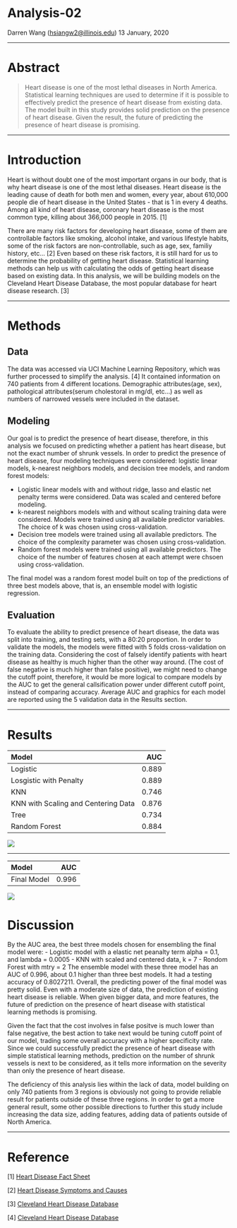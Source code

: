Analysis-02
================
Darren Wang (<hsiangw2@illinois.edu>)
13 January, 2020

------------------------------------------------------------------------

Abstract
========

> Heart disease is one of the most lethal diseases in North America. Statistical learning techniques are used to determine if it is possible to effectively predict the presence of heart disease from existing data. The model built in this study provides solid prediction on the presence of heart disease. Given the result, the future of predicting the presence of heart disease is promising.

------------------------------------------------------------------------

Introduction
============

Heart is without doubt one of the most important organs in our body, that is why heart disease is one of the most lethal diseases. Heart disease is the leading cause of death for both men and women, every year, about 610,000 people die of heart disease in the United States - that is 1 in every 4 deaths. Among all kind of heart disease, coronary heart disease is the most common type, killing about 366,000 people in 2015. [1]

There are many risk factors for developing heart disease, some of them are controllable factors like smoking, alcohol intake, and various lifestyle habits, some of the risk factors are non-controllable, such as age, sex, familiy history, etc... [2] Even based on these risk factors, it is still hard for us to determine the probability of getting heart disease. Statistical learning methods can help us with calculating the odds of getting heart disease based on existing data. In this analysis, we will be building models on the Cleveland Heart Disease Database, the most popular database for heart disease research. [3]

------------------------------------------------------------------------

Methods
=======

Data
----

The data was accessed via UCI Machine Learning Repository, which was further processed to simplify the analysis. [4] It contained information on 740 patients from 4 different locations. Demographic attributes(age, sex), pathological attributes(serum cholestoral in mg/dl, etc...) as well as numbers of narrowed vessels were included in the dataset.

Modeling
--------

Our goal is to predict the presence of heart disease, therefore, in this analysis we focused on predicting whether a patient has heart disease, but not the exact number of shrunk vessels. In order to predict the presence of heart disease, four modeling techniques were considered: logistic linear models, k-nearest neighbors models, and decision tree models, and random forest models:

-   Logistic linear models with and without ridge, lasso and elastic net penalty terms were considered. Data was scaled and centered before modeling.
-   k-nearest neighbors models with and without scaling training data were considered. Models were trained using all available predictor variables. The choice of k was chosen using cross-validation.
-   Decision tree models were trained using all available predictors. The choice of the complexity parameter was chosen using cross-validation.
-   Random forest models were trained using all available predictors. The choice of the number of features chosen at each attempt were chsoen using cross-validation.

The final model was a random forest model built on top of the predictions of three best models above, that is, an ensemble model with logistic regression.

Evaluation
----------

To evaluate the ability to predict presence of heart disease, the data was split into training, and testing sets, with a 80:20 proportion. In order to validate the models, the models were fitted with 5 folds cross-validation on the training data. Considering the cost of falsely identify patients with heart disease as healthy is much higher than the other way around. (The cost of false negative is much higher than false positive), we might need to change the cutoff point, therefore, it would be more logical to compare models by the AUC to get the general callsification power under different cutoff point, instead of comparing accuracy. Average AUC and graphics for each model are reported using the 5 validation data in the Results section.

------------------------------------------------------------------------

Results
=======

<table class="table table-striped" style="width: auto !important; margin-left: auto; margin-right: auto;">
<thead>
<tr>
<th style="text-align:left;">
Model
</th>
<th style="text-align:right;">
AUC
</th>
</tr>
</thead>
<tbody>
<tr>
<td style="text-align:left;">
Logistic
</td>
<td style="text-align:right;">
0.889
</td>
</tr>
<tr>
<td style="text-align:left;">
Losgistic with Penalty
</td>
<td style="text-align:right;">
0.889
</td>
</tr>
<tr>
<td style="text-align:left;">
KNN
</td>
<td style="text-align:right;">
0.746
</td>
</tr>
<tr>
<td style="text-align:left;">
KNN with Scaling and Centering Data
</td>
<td style="text-align:right;">
0.876
</td>
</tr>
<tr>
<td style="text-align:left;">
Tree
</td>
<td style="text-align:right;">
0.734
</td>
</tr>
<tr>
<td style="text-align:left;">
Random Forest
</td>
<td style="text-align:right;">
0.884
</td>
</tr>
</tbody>
</table>
<img src="Analysis-02_files/figure-markdown_github/graphical-results-1.png" style="display: block; margin: auto;" />

------------------------------------------------------------------------

<table class="table table-striped" style="width: auto !important; margin-left: auto; margin-right: auto;">
<thead>
<tr>
<th style="text-align:left;">
Model
</th>
<th style="text-align:right;">
AUC
</th>
</tr>
</thead>
<tbody>
<tr>
<td style="text-align:left;">
Final Model
</td>
<td style="text-align:right;">
0.996
</td>
</tr>
</tbody>
</table>
<img src="Analysis-02_files/figure-markdown_github/best model AUC plot-1.png" style="display: block; margin: auto;" />

Discussion
==========

By the AUC area, the best three models chosen for ensembling the final model were: - Logistic model with a elastic net peanalty term alpha = 0.1, and lambda = 0.0005 - KNN with scaled and centered data, k = 7 - Rondom Forest with mtry = 2 The ensemble model with these three model has an AUC of 0.996, about 0.1 higher than three best models. It had a testing accuracy of 0.8027211. Overall, the predicting power of the final model was pretty solid. Even with a moderate size of data, the prediction of existing heart disease is reliable. When given bigger data, and more features, the future of prediction on the presence of heart disease with statistical learning methods is promising.

Given the fact that the cost involves in false positve is much lower than false negative, the best action to take next would be tuning cutoff point of our model, trading some overall accuracy with a higher specificity rate. Since we could successfully predict the presence of heart disease with simple statistical learning methods, prediction on the number of shrunk vessels is next to be considered, as it tells more information on the severity than only the presence of heart disease.

The deficiency of this analysis lies within the lack of data, model building on only 740 patients from 3 regions is obviously not going to provide reliable result for patients outside of these three regions. In order to get a more general result, some other possible directions to further this study include increasing the data size, adding features, adding data of patients outside of North America.

------------------------------------------------------------------------

Reference
=========

[1] [Heart Disease Fact Sheet](https://www.cdc.gov/dhdsp/data_statistics/fact_sheets/fs_heart_disease.htm)

[2] [Heart Disease Symptoms and Causes](https://www.mayoclinic.org/diseases-conditions/heart-disease/symptoms-causes/syc-20353118)

[3] [Cleveland Heart Disease Database](https://archive.ics.uci.edu/ml/datasets/Heart+Disease)

[4] [Cleveland Heart Disease Database](https://archive.ics.uci.edu/ml/datasets/Heart+Disease)
